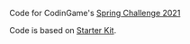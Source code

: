 Code for CodinGame's [Spring Challenge 2021](https://www.codingame.com/contests/spring-challenge-2021)

Code is based on [Starter Kit](https://github.com/CodinGame/SpringChallenge2021/blob/main/starterAIs/starter.cs).